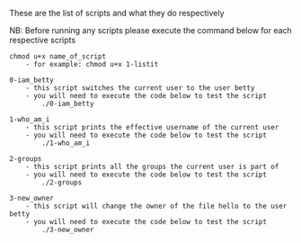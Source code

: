These are the list of scripts and what they do respectively

NB: Before running any scripts please execute the command below for each respective scripts
	
	chmod u+x name_of_script
		- for example: chmod u+x 1-listit
	
	0-iam_betty
		- this script switches the current user to the user betty
		- you will need to execute the code below to test the script
			./0-iam_betty

	1-who_am_i
		- this script prints the effective username of the current user
		- you will need to execute the code below to test the script
			./1-who_am_i

	2-groups
		- this script prints all the groups the current user is part of
		- you will need to execute the code below to test the script
			./2-groups

	3-new_owner
		- this script will change the owner of the file hello to the user betty
		- you will need to execute the code below to test the script 
			./3-new_owner

